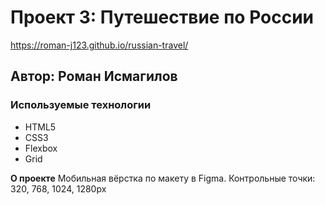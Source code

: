# Проект 3: Путешествие по России
https://roman-j123.github.io/russian-travel/
## Автор: Роман Исмагилов
### Используемые технологии
* HTML5
* CSS3
* Flexbox
* Grid

**О проекте**
Мобильная вёрстка по макету в Figma.
Контрольные точки: 320, 768, 1024, 1280px

